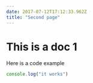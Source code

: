 ```yaml
---
date: 2017-07-12T17:12:33.962Z
title: "Second page"
---
```


# This is a doc 1

Here is a code example

```js
console.log("it works")
```
